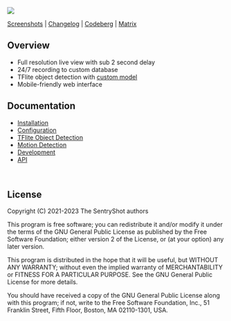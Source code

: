 <img src="https://codeberg.org/SentryShot/sentryshot-assets/raw/branch/master/screenshots/recordings.png">

[Screenshots](https://codeberg.org/SentryShot/sentryshot-assets/src/branch/master/screenshots) | [Changelog](./misc/CHANGELOG.md) | [Codeberg](https://codeberg.org/SentryShot/sentryshot) | [Matrix](https://matrix.to/#/#sentryshot:matrix.org)

## Overview


* Full resolution live view with sub 2 second delay
* 24/7 recording to custom database
* TFlite object detection with [custom model](https://codeberg.org/Curid/TF-CCTV)
* Mobile-friendly web interface


## Documentation

- [Installation](./docs/1_Installation.md)
- [Configuration](./docs/2_Configuration.md)
- [TFlite Object Detection](./plugins/tflite/README.md)
- [Motion Detection](./plugins/motion/README.md)
- [Development](./docs/3_Development.md)
- [API](./docs/4_API.md)

<br>

## License

Copyright (C) 2021-2023 The SentryShot authors

This program is free software; you can redistribute it and/or modify it under the terms of the GNU General Public License as published by the Free Software Foundation; either version 2 of the License, or (at your option) any later version.

This program is distributed in the hope that it will be useful, but WITHOUT ANY WARRANTY; without even the implied warranty of MERCHANTABILITY or FITNESS FOR A PARTICULAR PURPOSE. See the GNU General Public License for more details.

You should have received a copy of the GNU General Public License along with this program; if not, write to the Free Software Foundation, Inc., 51 Franklin Street, Fifth Floor, Boston, MA 02110-1301, USA. 